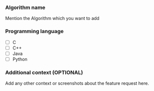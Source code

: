 ### Algorithm name
Mention the Algorithm  which you want to add 

### Programming language
<!--
Leave it unchecked Owner will mark it :)
-->
- [ ] C
- [ ] C++
- [ ] Java
- [ ] Python

### Additional context (OPTIONAL)
Add any other context or screenshots about the feature request here.
